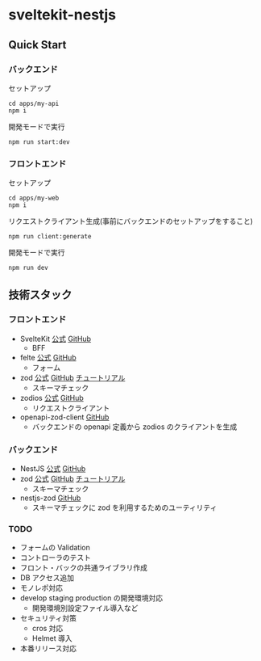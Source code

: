 # sveltekit-nestjs

## Quick Start

### バックエンド

セットアップ

```
cd apps/my-api
npm i
```

開発モードで実行

```
npm run start:dev
```

### フロントエンド

セットアップ

```
cd apps/my-web
npm i
```

リクエストクライアント生成(事前にバックエンドのセットアップをすること)

```
npm run client:generate
```

開発モードで実行

```
npm run dev
```

## 技術スタック

### フロントエンド

- SvelteKit [公式](https://kit.svelte.jp/docs/introduction) [GitHub](https://github.com/sveltejs/kit)
  - BFF
- felte [公式](https://felte.dev/docs/svelte/getting-started) [GitHub](https://github.com/pablo-abc/felte)
  - フォーム
- zod [公式](https://zod.dev/) [GitHub](https://github.com/colinhacks/zod) [チュートリアル](https://www.totaltypescript.com/tutorials/zod)
  - スキーマチェック
- zodios [公式](https://www.zodios.org/docs/intro) [GitHub](https://github.com/ecyrbe/zodios)
  - リクエストクライアント
- openapi-zod-client [GitHub](https://github.com/astahmer/openapi-zod-client)
  - バックエンドの openapi 定義から zodios のクライアントを生成

### バックエンド

- NestJS [公式](https://docs.nestjs.com/) [GitHub](https://github.com/nestjs/nest)
- zod [公式](https://zod.dev/) [GitHub](https://github.com/colinhacks/zod) [チュートリアル](https://www.totaltypescript.com/tutorials/zod)
  - スキーマチェック
- nestjs-zod [GitHub](https://github.com/risen228/nestjs-zod)
  - スキーマチェックに zod を利用するためのユーティリティ

### TODO

- フォームの Validation
- コントローラのテスト
- フロント・バックの共通ライブラリ作成
- DB アクセス追加
- モノレポ対応
- develop staging production の開発環境対応
  - 開発環境別設定ファイル導入など
- セキュリティ対策
  - cros 対応
  - Helmet 導入
- 本番リリース対応
